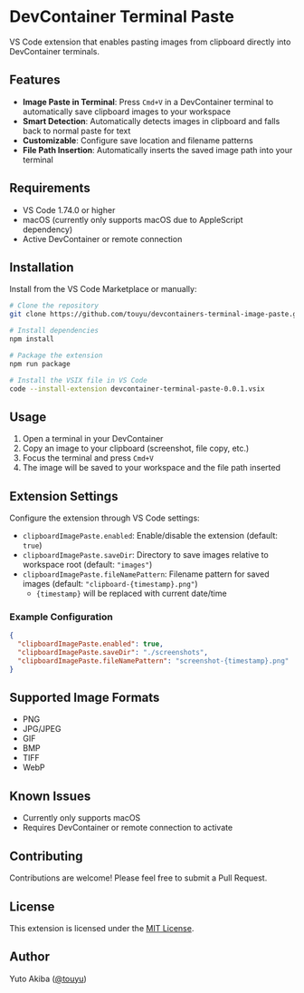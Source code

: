 # DevContainer Terminal Paste

VS Code extension that enables pasting images from clipboard directly into DevContainer terminals.

## Features

- **Image Paste in Terminal**: Press `Cmd+V` in a DevContainer terminal to automatically save clipboard images to your workspace
- **Smart Detection**: Automatically detects images in clipboard and falls back to normal paste for text
- **Customizable**: Configure save location and filename patterns
- **File Path Insertion**: Automatically inserts the saved image path into your terminal

## Requirements

- VS Code 1.74.0 or higher
- macOS (currently only supports macOS due to AppleScript dependency)
- Active DevContainer or remote connection

## Installation

Install from the VS Code Marketplace or manually:

```bash
# Clone the repository
git clone https://github.com/touyu/devcontainers-terminal-image-paste.git

# Install dependencies
npm install

# Package the extension
npm run package

# Install the VSIX file in VS Code
code --install-extension devcontainer-terminal-paste-0.0.1.vsix
```

## Usage

1. Open a terminal in your DevContainer
2. Copy an image to your clipboard (screenshot, file copy, etc.)
3. Focus the terminal and press `Cmd+V`
4. The image will be saved to your workspace and the file path inserted

## Extension Settings

Configure the extension through VS Code settings:

- `clipboardImagePaste.enabled`: Enable/disable the extension (default: `true`)
- `clipboardImagePaste.saveDir`: Directory to save images relative to workspace root (default: `"images"`)
- `clipboardImagePaste.fileNamePattern`: Filename pattern for saved images (default: `"clipboard-{timestamp}.png"`)
  - `{timestamp}` will be replaced with current date/time

### Example Configuration

```json
{
  "clipboardImagePaste.enabled": true,
  "clipboardImagePaste.saveDir": "./screenshots",
  "clipboardImagePaste.fileNamePattern": "screenshot-{timestamp}.png"
}
```

## Supported Image Formats

- PNG
- JPG/JPEG
- GIF
- BMP
- TIFF
- WebP

## Known Issues

- Currently only supports macOS
- Requires DevContainer or remote connection to activate

## Contributing

Contributions are welcome! Please feel free to submit a Pull Request.

## License

This extension is licensed under the [MIT License](LICENSE.md).

## Author

Yuto Akiba ([@touyu](https://github.com/touyu))